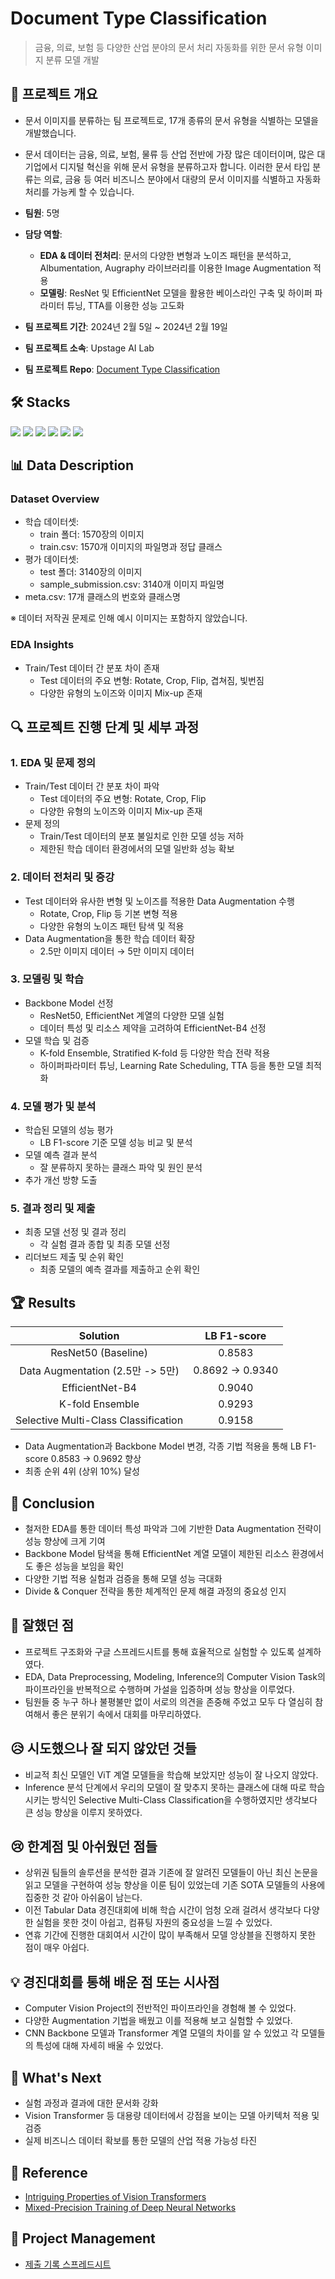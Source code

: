 # Document Type Classification

> 금융, 의료, 보험 등 다양한 산업 분야의 문서 처리 자동화를 위한 문서 유형 이미지 분류 모델 개발
 

## 📝 프로젝트 개요

- 문서 이미지를 분류하는 팀 프로젝트로, 17개 종류의 문서 유형을 식별하는 모델을 개발했습니다.

- 문서 데이터는 금융, 의료, 보험, 물류 등 산업 전반에 가장 많은 데이터이며, 많은 대기업에서 디지털 혁신을 위해 문서 유형을 분류하고자 합니다. 이러한 문서 타입 분류는 의료, 금융 등 여러 비즈니스 분야에서 대량의 문서 이미지를 식별하고 자동화 처리를 가능케 할 수 있습니다.
- **팀원**: 5명
- **담당 역할**:
    - **EDA & 데이터 전처리**: 문서의 다양한 변형과 노이즈 패턴을 분석하고, Albumentation, Augraphy 라이브러리를 이용한 Image Augmentation 적용
    - **모델링**: ResNet 및 EfficientNet 모델을 활용한 베이스라인 구축 및 하이퍼 파라미터 튜닝, TTA를 이용한 성능 고도화
- **팀 프로젝트 기간**: 2024년 2월 5일 ~ 2024년 2월 19일  
- **팀 프로젝트 소속**: Upstage AI Lab
- **팀 프로젝트 Repo**: [Document Type Classification](https://github.com/UpstageAILab/upstage-cv-classification-cv2)


##  🛠️ Stacks 
 <img src="https://img.shields.io/badge/python-3776AB?style=for-the-badge&logo=python&logoColor=white"> <img src="https://img.shields.io/badge/NumPy-013243?style=for-the-badge&logo=NumPy&logoColor=white">
<img src="https://img.shields.io/badge/PyTorch-EE4C2C?style=for-the-badge&logo=PyTorch&logoColor=white"> <img src="https://img.shields.io/badge/OpenCV-5C3EE8?style=for-the-badge&logo=OpenCV&logoColor=white"> <img src="https://img.shields.io/badge/Git-F05032?style=for-the-badge&logo=Git&logoColor=white"> <img src="https://img.shields.io/badge/GitHub-181717?style=for-the-badge&logo=GitHub&logoColor=white"> 

## 📊 Data Description

### Dataset Overview

- 학습 데이터셋:
  - train 폴더: 1570장의 이미지 
  - train.csv: 1570개 이미지의 파일명과 정답 클래스
- 평가 데이터셋: 
  - test 폴더: 3140장의 이미지 
  - sample_submission.csv: 3140개 이미지 파일명
- meta.csv: 17개 클래스의 번호와 클래스명

※ 데이터 저작권 문제로 인해 예시 이미지는 포함하지 않았습니다.

### EDA Insights

- Train/Test 데이터 간 분포 차이 존재 
  - Test 데이터의 주요 변형: Rotate, Crop, Flip, 겹쳐짐, 빛번짐
  - 다양한 유형의 노이즈와 이미지 Mix-up 존재

## 🔍 프로젝트 진행 단계 및 세부 과정

### 1. EDA 및 문제 정의
- Train/Test 데이터 간 분포 차이 파악
  - Test 데이터의 주요 변형: Rotate, Crop, Flip
  - 다양한 유형의 노이즈와 이미지 Mix-up 존재
- 문제 정의
  - Train/Test 데이터의 분포 불일치로 인한 모델 성능 저하
  - 제한된 학습 데이터 환경에서의 모델 일반화 성능 확보

### 2. 데이터 전처리 및 증강
- Test 데이터와 유사한 변형 및 노이즈를 적용한 Data Augmentation 수행
  - Rotate, Crop, Flip 등 기본 변형 적용
  - 다양한 유형의 노이즈 패턴 탐색 및 적용
- Data Augmentation을 통한 학습 데이터 확장
  - 2.5만 이미지 데이터 → 5만 이미지 데이터

### 3. 모델링 및 학습
- Backbone Model 선정
  - ResNet50, EfficientNet 계열의 다양한 모델 실험
  - 데이터 특성 및 리소스 제약을 고려하여 EfficientNet-B4 선정
- 모델 학습 및 검증
  - K-fold Ensemble, Stratified K-fold 등 다양한 학습 전략 적용
  - 하이퍼파라미터 튜닝, Learning Rate Scheduling, TTA 등을 통한 모델 최적화

### 4. 모델 평가 및 분석
- 학습된 모델의 성능 평가
  - LB F1-score 기준 모델 성능 비교 및 분석
- 모델 예측 결과 분석
  - 잘 분류하지 못하는 클래스 파악 및 원인 분석
- 추가 개선 방향 도출  

### 5. 결과 정리 및 제출
- 최종 모델 선정 및 결과 정리
  - 각 실험 결과 종합 및 최종 모델 선정
- 리더보드 제출 및 순위 확인
  - 최종 모델의 예측 결과를 제출하고 순위 확인

## 🏆 Results

| Solution | LB F1-score |
|:--------:|:-----------:|
| ResNet50 (Baseline) | 0.8583 |
| Data Augmentation (2.5만 -> 5만) | 0.8692 -> 0.9340 |
| EfficientNet-B4 | 0.9040 |
| K-fold Ensemble | 0.9293 |
| Selective Multi-Class Classification | 0.9158 |

- Data Augmentation과 Backbone Model 변경, 각종 기법 적용을 통해 LB F1-score 0.8583 -> 0.9692 향상
- 최종 순위 4위 (상위 10%) 달성

## 📜 Conclusion

- 철저한 EDA를 통한 데이터 특성 파악과 그에 기반한 Data Augmentation 전략이 성능 향상에 크게 기여
- Backbone Model 탐색을 통해 EfficientNet 계열 모델이 제한된 리소스 환경에서도 좋은 성능을 보임을 확인
- 다양한 기법 적용 실험과 검증을 통해 모델 성능 극대화 
- Divide & Conquer 전략을 통한 체계적인 문제 해결 과정의 중요성 인지

## 🌟 잘했던 점

- 프로젝트 구조화와 구글 스프레드시트를 통해 효율적으로 실험할 수 있도록 설계하였다.
- EDA, Data Preprocessing, Modeling, Inference의 Computer Vision Task의 파이프라인을 반복적으로 수행하며 가설을 입증하며 성능 향상을 이루었다.  
- 팀원들 중 누구 하나 불평불만 없이 서로의 의견을 존중해 주었고 모두 다 열심히 참여해서 좋은 분위기 속에서 대회를 마무리하였다.

## 😥 시도했으나 잘 되지 않았던 것들

- 비교적 최신 모델인 ViT 계열 모델들을 학습해 보았지만 성능이 잘 나오지 않았다.
- Inference 분석 단계에서 우리의 모델이 잘 맞추지 못하는 클래스에 대해 따로 학습시키는 방식인 Selective Multi-Class Classification을 수행하였지만 생각보다 큰 성능 향상을 이루지 못하였다.

## 😢 한계점 및 아쉬웠던 점들

- 상위권 팀들의 솔루션을 분석한 결과 기존에 잘 알려진 모델들이 아닌 최신 논문을 읽고 모델을 구현하여 성능 향상을 이룬 팀이 있었는데 기존 SOTA 모델들의 사용에 집중한 것 같아 아쉬움이 남는다. 
- 이전 Tabular Data 경진대회에 비해 학습 시간이 엄청 오래 걸려서 생각보다 다양한 실험을 못한 것이 아쉽고, 컴퓨팅 자원의 중요성을 느낄 수 있었다.
- 연휴 기간에 진행한 대회여서 시간이 많이 부족해서 모델 앙상블을 진행하지 못한 점이 매우 아쉽다.

## 💡 경진대회를 통해 배운 점 또는 시사점

- Computer Vision Project의 전반적인 파이프라인을 경험해 볼 수 있었다.  
- 다양한 Augmentation 기법을 배웠고 이를 적용해 보고 실험할 수 있었다.
- CNN Backbone 모델과 Transformer 계열 모델의 차이를 알 수 있었고 각 모델들의 특성에 대해 자세히 배울 수 있었다.

## 🔮 What's Next
- 실험 과정과 결과에 대한 문서화 강화 
- Vision Transformer 등 대용량 데이터에서 강점을 보이는 모델 아키텍처 적용 및 검증
- 실제 비즈니스 데이터 확보를 통한 모델의 산업 적용 가능성 타진

## 🔗 Reference
- [Intriguing Properties of Vision Transformers](https://arxiv.org/pdf/2105.10497.pdf)
- [Mixed-Precision Training of Deep Neural Networks](https://developer.nvidia.com/blog/mixed-precision-training-deep-neural-networks/)

## 📁 Project Management

- [제출 기록 스프레드시트](https://docs.google.com/spreadsheets/d/1iyIL6euOwvQgpm0kUp4lYCq8qOL-CKlKiaClfn8ZcTw/edit#gid=0)
